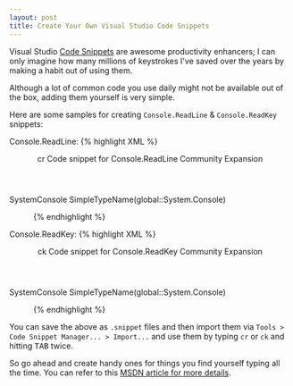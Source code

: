 ```yaml
---
layout: post
title: Create Your Own Visual Studio Code Snippets
---
```


Visual Studio [Code Snippets](https://msdn.microsoft.com/en-us/library/ms165392.aspx) are awesome productivity enhancers; I can only imagine how many millions of keystrokes I've saved over the years by making a habit out of using them.

Although a lot of common code you use daily might not be available out of the box, adding them yourself is very simple<!--more-->.

Here are some samples for creating `Console.ReadLine` & `Console.ReadKey` snippets:

Console.ReadLine:
{% highlight XML %}
<?xml version="1.0" encoding="utf-8" ?>
<CodeSnippets  xmlns="http://schemas.microsoft.com/VisualStudio/2005/CodeSnippet">
  <CodeSnippet Format="1.0.0">
    <Header>
      <Title>cr</Title>
      <Shortcut>cr</Shortcut>
      <Description>Code snippet for Console.ReadLine</Description>
      <Author>Community</Author>
      <SnippetTypes>
        <SnippetType>Expansion</SnippetType>
      </SnippetTypes>
    </Header>
    <Snippet>
      <Declarations>
        <Literal Editable="false">
          <ID>SystemConsole</ID>
          <Function>SimpleTypeName(global::System.Console)</Function>
        </Literal>
      </Declarations>
      <Code Language="csharp">
        <![CDATA[$SystemConsole$.ReadLine();$end$]]>
      </Code>
    </Snippet>
  </CodeSnippet>
</CodeSnippets>
{% endhighlight %}

Console.ReadKey:
{% highlight XML %}
<?xml version="1.0" encoding="utf-8" ?>
<CodeSnippets  xmlns="http://schemas.microsoft.com/VisualStudio/2005/CodeSnippet">
  <CodeSnippet Format="1.0.0">
    <Header>
      <Title>ck</Title>
      <Shortcut>ck</Shortcut>
      <Description>Code snippet for Console.ReadKey</Description>
      <Author>Community</Author>
      <SnippetTypes>
        <SnippetType>Expansion</SnippetType>
      </SnippetTypes>
    </Header>
    <Snippet>
      <Declarations>
        <Literal Editable="false">
          <ID>SystemConsole</ID>
          <Function>SimpleTypeName(global::System.Console)</Function>
        </Literal>
      </Declarations>
      <Code Language="csharp">
        <![CDATA[$SystemConsole$.ReadKey();$end$]]>
      </Code>
    </Snippet>
  </CodeSnippet>
</CodeSnippets>
{% endhighlight %}

You can save the above as `.snippet` files and then import them via `Tools > Code Snippet Manager... > Import...` and use them by typing `cr` or `ck` and hitting <kbd>TAB</kbd> twice.

So go ahead and create handy ones for things you find yourself typing all the time. You can refer to this [MSDN article for more details](https://docs.microsoft.com/en-us/visualstudio/ide/walkthrough-creating-a-code-snippet).